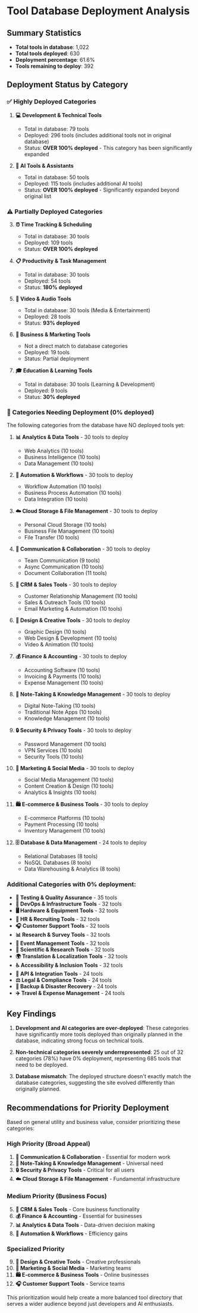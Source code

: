 # Tool Database Deployment Analysis

## Summary Statistics

- **Total tools in database**: 1,022
- **Total tools deployed**: 630
- **Deployment percentage**: 61.6%
- **Tools remaining to deploy**: 392

## Deployment Status by Category

### ✅ Highly Deployed Categories

1. **💻 Development & Technical Tools**
   - Total in database: 79 tools
   - Deployed: 296 tools (includes additional tools not in original database)
   - Status: **OVER 100% deployed** - This category has been significantly expanded

2. **🤖 AI Tools & Assistants**
   - Total in database: 50 tools
   - Deployed: 115 tools (includes additional AI tools)
   - Status: **OVER 100% deployed** - Significantly expanded beyond original list

### ⚠️ Partially Deployed Categories

3. **⏰ Time Tracking & Scheduling**
   - Total in database: 30 tools
   - Deployed: 109 tools
   - Status: **OVER 100% deployed**

4. **📋 Productivity & Task Management**
   - Total in database: 30 tools
   - Deployed: 54 tools
   - Status: **180% deployed**

5. **🎵 Video & Audio Tools**
   - Total in database: 30 tools (Media & Entertainment)
   - Deployed: 28 tools
   - Status: **93% deployed**

6. **💼 Business & Marketing Tools**
   - Not a direct match to database categories
   - Deployed: 19 tools
   - Status: Partial deployment

7. **🎓 Education & Learning Tools**
   - Total in database: 30 tools (Learning & Development)
   - Deployed: 9 tools
   - Status: **30% deployed**

### 🔴 Categories Needing Deployment (0% deployed)

The following categories from the database have NO deployed tools yet:

1. **📊 Analytics & Data Tools** - 30 tools to deploy
   - Web Analytics (10 tools)
   - Business Intelligence (10 tools)
   - Data Management (10 tools)

2. **🔄 Automation & Workflows** - 30 tools to deploy
   - Workflow Automation (10 tools)
   - Business Process Automation (10 tools)
   - Data Integration (10 tools)

3. **☁️ Cloud Storage & File Management** - 30 tools to deploy
   - Personal Cloud Storage (10 tools)
   - Business File Management (10 tools)
   - File Transfer (10 tools)

4. **💬 Communication & Collaboration** - 30 tools to deploy
   - Team Communication (9 tools)
   - Async Communication (10 tools)
   - Document Collaboration (11 tools)

5. **🎯 CRM & Sales Tools** - 30 tools to deploy
   - Customer Relationship Management (10 tools)
   - Sales & Outreach Tools (10 tools)
   - Email Marketing & Automation (10 tools)

6. **🎨 Design & Creative Tools** - 30 tools to deploy
   - Graphic Design (10 tools)
   - Web Design & Development (10 tools)
   - Video & Animation (10 tools)

7. **💰 Finance & Accounting** - 30 tools to deploy
   - Accounting Software (10 tools)
   - Invoicing & Payments (10 tools)
   - Expense Management (10 tools)

8. **📝 Note-Taking & Knowledge Management** - 30 tools to deploy
   - Digital Note-Taking (10 tools)
   - Traditional Note Apps (10 tools)
   - Knowledge Management (10 tools)

9. **🔒 Security & Privacy Tools** - 30 tools to deploy
   - Password Management (10 tools)
   - VPN Services (10 tools)
   - Security Tools (10 tools)

10. **📱 Marketing & Social Media** - 30 tools to deploy
    - Social Media Management (10 tools)
    - Content Creation & Design (10 tools)
    - Analytics & Insights (10 tools)

11. **🛍️ E-commerce & Business Tools** - 30 tools to deploy
    - E-commerce Platforms (10 tools)
    - Payment Processing (10 tools)
    - Inventory Management (10 tools)

12. **🗄️ Database & Data Management** - 24 tools to deploy
    - Relational Databases (8 tools)
    - NoSQL Databases (8 tools)
    - Data Warehousing & Analytics (8 tools)

### Additional Categories with 0% deployment:

- **🧪 Testing & Quality Assurance** - 35 tools
- **🔧 DevOps & Infrastructure Tools** - 32 tools
- **🖥️ Hardware & Equipment Tools** - 32 tools
- **👥 HR & Recruiting Tools** - 32 tools
- **🎧 Customer Support Tools** - 32 tools
- **📊 Research & Survey Tools** - 32 tools
- **🎪 Event Management Tools** - 32 tools
- **🔬 Scientific & Research Tools** - 32 tools
- **🌍 Translation & Localization Tools** - 32 tools
- **♿ Accessibility & Inclusion Tools** - 32 tools
- **🔗 API & Integration Tools** - 24 tools
- **⚖️ Legal & Compliance Tools** - 24 tools
- **💾 Backup & Disaster Recovery** - 24 tools
- **✈️ Travel & Expense Management** - 24 tools

## Key Findings

1. **Development and AI categories are over-deployed**: These categories have significantly more tools deployed than originally planned in the database, indicating strong focus on technical tools.

2. **Non-technical categories severely underrepresented**: 25 out of 32 categories (78%) have 0% deployment, representing 685 tools that need to be deployed.

3. **Database mismatch**: The deployed structure doesn't exactly match the database categories, suggesting the site evolved differently than originally planned.

## Recommendations for Priority Deployment

Based on general utility and business value, consider prioritizing these categories:

### High Priority (Broad Appeal)
1. **💬 Communication & Collaboration** - Essential for modern work
2. **📝 Note-Taking & Knowledge Management** - Universal need
3. **🔒 Security & Privacy Tools** - Critical for all users
4. **☁️ Cloud Storage & File Management** - Fundamental infrastructure

### Medium Priority (Business Focus)
5. **🎯 CRM & Sales Tools** - Core business functionality
6. **💰 Finance & Accounting** - Essential for businesses
7. **📊 Analytics & Data Tools** - Data-driven decision making
8. **🔄 Automation & Workflows** - Efficiency gains

### Specialized Priority
9. **🎨 Design & Creative Tools** - Creative professionals
10. **📱 Marketing & Social Media** - Marketing teams
11. **🛍️ E-commerce & Business Tools** - Online businesses
12. **🎧 Customer Support Tools** - Service teams

This prioritization would help create a more balanced tool directory that serves a wider audience beyond just developers and AI enthusiasts.
